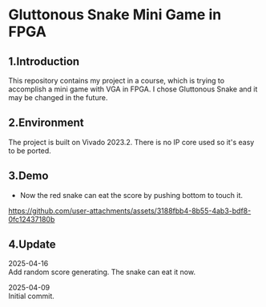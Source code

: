 # Gluttonous Snake Mini Game in FPGA

## 1.Introduction  

This repository contains my project in a course, which is trying to accomplish a mini game with VGA in FPGA. I chose Gluttonous Snake and it may be changed in the future.

## 2.Environment

The project is built on Vivado 2023.2. There is no IP core used so it's easy to be ported.

## 3.Demo

* Now the red snake can eat the score by pushing bottom to touch it.

https://github.com/user-attachments/assets/3188fbb4-8b55-4ab3-bdf8-0fc12437180b


## 4.Update
2025-04-16  
Add random score generating. The snake can eat it now.

2025-04-09  
Initial commit.
